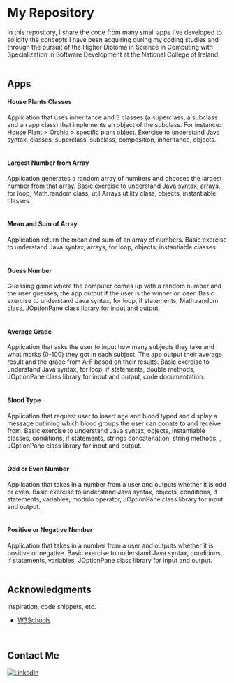 # My Repository

In this repository, I share the code from many small apps I've developed to solidify the concepts I have been acquiring during my coding studies and through the pursuit of the Higher Diploma in Science in Computing with Specialization in Software Development at the National College of Ireland.
<br>
<br>

## Apps

#### House Plants Classes

Application that uses inheritance and 3 classes (a superclass, a subclass and an app class) that implements an object of the subclass. For instance: House Plant > Orchid > specific plant object.
Exercise to understand Java syntax, classes, superclass, subclass, composition, inheritance, objects.
<br>
<br>

#### Largest Number from Array

Application generates a random array of numbers and chooses the largest number from that array.
Basic exercise to understand Java syntax, arrays, for loop, Math.random class, util.Arrays utility class, objects, instantiable classes.
<br>
<br>

#### Mean and Sum of Array

Application return the mean and sum of an array of numbers.
Basic exercise to understand Java syntax, arrays, for loop, objects, instantiable classes.
<br>
<br>


#### Guess Number

Guessing game where the computer comes up with a random number and the user guesses, the app output if the user is the winner or loser.
Basic exercise to understand Java syntax, for loop, if statements, Math.random class, JOptionPane class library for input and output.
<br>
<br>


#### Average Grade

Application that asks the user to input how many subjects they take and what marks (0-100) they got in each subject. The app output their average result and the grade from A-F based on their results.
Basic exercise to understand Java syntax, for loop, if statements, double methods, JOptionPane class library for input and output, code documentation.
<br>
<br>

#### Blood Type 

Application that request user to insert age and blood typed and display a message outlining which blood groups the user can donate to and receive from.
Basic exercise to understand Java syntax, objects, instantiable classes, conditions, if statements, strings concatenation, string methods, , JOptionPane class library for input and output.
<br>
<br>

#### Odd or Even Number

Application that takes in a number from a user and outputs whether it is odd or even.
Basic exercise to understand Java syntax, objects, conditions, if statements, variables, modulo operator, JOptionPane class library for input and output.
<br>
<br>

#### Positive or Negative Number

Application that takes in a number from a user and outputs whether it is positive or negative.
Basic exercise to understand Java syntax, conditions, if statements, variables, JOptionPane class library for input and output.
<br>
<br>




## Acknowledgments

Inspiration, code snippets, etc.
* [W3Schools](https://www.w3schools.com/)
<br>

## Contact Me

  <a href="https://www.linkedin.com/in/aline-renosto-970977288/" title="LinkedIn">
  <img src="https://img.shields.io/badge/-Linkedin-0e76a8?style=flat-square&logo=Linkedin&logoColor=white&link=LINK-DO-SEU-LINKEDIN" alt="LinkedIn"/></a>

